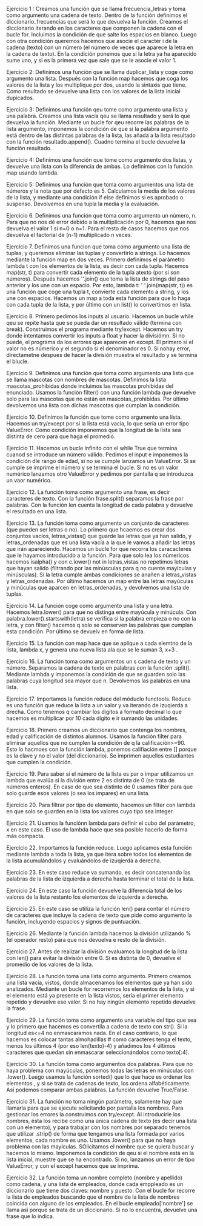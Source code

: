 Ejercicio 1 : Creamos una función que se llama frecuencia_letras y toma como argumento una cadena de texto. Dentro de la función definimos el diccionario_frecuencias que será lo que devuelva la función. Creamos el diccionario iterando en los caracteres que componen la cadena con el bucle for. Incluimos la condición de que salte los espacios en blanco. Luego con otra condición queremos hacemos que asocie el caracter i de la cadena (texto) con un número (el número de veces que aparece la letra en la cadena de texto). En la condición ponemos que si la letra ya ha aparecido sume uno, y si es la primera vez que sale que se le asocie el valor 1. 

Ejercicio 2: Definimos una función que se llama duplicar_lista y coge como argumento una lista. Después con la función map hacemos que coga los valores de la lista y los multiplique por dos, usando la sintaxis que tiene. Como resultado se devuelve una lista con los valores de la lista inicial dupicados.

Ejercicio 3: Definimos una función qeu tome como argumento una lista y una palabra. Creamos una lista vacía qeu se llama resultado y será lo que devuelva la función. Mediante un bucle for qeu recorre las palabras de la lista argumento, imponemos la condición de que si la palabra argumento está dentro de las distintas palabras de la lista, las añada a la lista resultado con la función resultado.append(). Cuadno termina el bucle devuelve la función resultado. 

Ejercicio 4: Definimos una función que tome como argumento dos listas, y devuelve una lista con la diferencia de ambas. Lo definimos con la función map usando lambda.

Ejercicio 5: Definimos una función que toma como argumentos una lista de números y la nota que por defecto es 5. Calculamos la media de los valores de la lista, y mediante una condición if else definimos si es aprobado o suspenso. Devolvemos en una tupla la media y la evaluación.

Ejercicio 6. Definimos una función que toma como argumento un número, n. Para que no nos dé error debido a la multiplicación por 0, hacemos que nos devuelva el valor 1 si n=0 o n=1. Para el resto de casos hacemos que nos devuelva el factorial de (n-1) multiplicado n veces.

Ejercicio 7. Definimos una funcion que toma como argumento una lista de tuplas, y queremos eliminar las tuplas y convertirlo a strings. Lo hacemos mediante la función map en dos veces. Primero definimos el parámetro lambda t con los elementos de la lista, es decir con cada tupla. Hacemos map(str, t) para convertir cada elemento de la tupla  atexto (por si son números). Después hacemos ''.join() que toma la lista de strings del paso anterior y los une con un espacio. Por esto, lambda t: ' '.join(map(str, t)) es una función que coge una tupla t, convierte cada elemento a string, y los une con espacios. Hacemos un map a toda esta función para que lo haga con cada tupla de la lista, y por último con un list() lo convertimos en lista. 

Ejercicio 8. Primero pedimos los inputs al usuario. Hacemos un bucle while qeu se repite hasta que se pueda dar un resultado válido (termina con break). Construimos el programa mediante try/except. Hacemos un try donde intentamos convertir los inputs a float y hacer la divisiómn. Si no puede, el programa da los errores que aparecen en except. El primero si el valor no es númerico  y el segundo si el denominador es 0. Si nohay error, directametne despues de hacer la división muestra el resultado y se termina el blucle. 

Ejercicio 9. Definimos una función que toma como argumento una lista que se llama mascotas con nombres de mascotas. Definimos la lista mascotas_prohibidas donde incluimos las mascotas prohibidas del enunciado. Usamos la función filter() con una función lambda que devuelve solo para las mascotas que no están en mascotas_prohibidas. Por último devolvemos una lista con dichas mascotas que cumplan la condición. 

Ejercicio 10. Definimos la función que tome como argumento una lista. Hacemos un try/except por si la lista está vacía, lo que sería un error tipo ValueError. Como condición imponemos que la longitud de la lista sea distinta de cero para que haga el promedio.

Ejercicio 11. Hacemos un bucle infinito con el while True que termina cuanod se introduce un número válido. Pedimos el input e imponemos  la condición dle rango de edad, si no se cumple lanzamos un ValueError. Si se cumple se imprime el número  y se termina el bucle. Si no es un valor numérico lanzamos otro ValueError y pedimos por pantalla q se introduzca un vaor numérico.

Ejercicio 12. La función toma como argumento una frase, es decir caracteres de texto. Con la función frase.split() separamos la frase por palabras. Con la función len cuenta la longitud de cada palabra y devuelve el resultado en una lista. 

Ejercicio 13. La función toma como argumento un conjunto de caracteres (que pueden ser letras o no). Lo primero que hcaemos es crear dos conjuntos vacíos, letras_vistas() que guarde las letras que ya han salido, y letras_ordenadas que es una lista vacía a la que le vamos a añadir las letras que irán apareciendo. Hacemos un bucle for que recorra los caracacteres que le hayamos introducido a la función. Para que solo lea los númericos hacemos isalpha() y con c.lower() not in letras_vistas no repetimos letras que hayan salido (filtrando por las minúsculas para q no cuente mayículas y minúsculas). Si la letra cumple ambas condiciones se anañen a letras_vistas y letras_ordenadas. Por último hacemos un map entre las letras mayúculas y minúculas que aparcen en letras_ordenadas, y devolvemos una lista de tuplas.

Ejercicio 14. La función coge como argumento una lista y una letra. Hacemos letra.lower() para que no distinga entre mayúcula y minúcula. Con palabra.lower().startswith(letra) se verifica si la palabra empieza o no con la letra, y con filter() hacemos q solo se conserven las palabras que cumplan esta condición. Por último se devuelv en forma de lista.

Ejercicio 15. La función con map hace que se aplique a cada elemtno de la lista, lambda x, y genera una nueva lista  ala que se le suman 3, x+3 . 

Ejercicio 16. La función toma como argumentos un s cadena de texto  y un número. Separamos la cadena de texto en palabras con la función .split(). Mediante lambda y  imponemos la condición de que se guarden solo las palabras cuya longitud sea mayor que n. Devolvemos las palabras en una lista.

Ejercicio 17. Importamos la función reduce del móduclo functools. Reduce es una función que reduce la lista a un valor y va iterando de izuqierda a drecha. Como tenemos q cambiar los dígitos a formato decimal lo que hacemos es multiplicar por 10 cada dígito e ir sumando las unidades. 

Ejercicio 18. Primero creamos un diccionario que contenga los nombres, edad y calificación de distintos alumnos. Usamos la función filter para eliminar aquellos que no cumplen la condición de q la calificación>=90. Esto lo hacmoes con la función lambda, ponemos califiación entre [] porque es la clave y no el valor (del diccionario). Se imprimen aquellos estudiantes que cumplen la condición. 

Ejercicio 19. Para saber si el número de la lista es par o impar utilizamos un lambda que evalúa si la división entre 2 es distinta de 0 (se trata de números enteros). En caso de que sea distinto de 0 usamos filter para que solo guarde esos valores (o sea los impares) en una lista. 

Ejercicio 20. Para filtrar por tipo de elemento, hacemos un filter con lambda en que solo se guarden en la lista los valores cuyo tipo sea integer. 

Ejercicio 21. Usamos la funciónn lambda para definir el cubo del parámetro, x en este caso. El uso de lambda hace que sea posible hacerlo de forma más compacta.

Ejercicio 22. Importamos la función reduce. Luego aplicamos esta función mediante lambda a toda la lista, ya que itera sobre todos los elementos de la lista acumulándolos y evaluándolos de izuqierda a derecha.

Ejercicio 23. En este caso reduce va sumando, es decir concatenando las palabras de la lista de izquierda a derecha hasta terminar el total de la lista. 

Ejercicio 24. En este caso la función devuelve la diferencia total de los valores de la lista restanto los elementos de izquierda a derecha.

Ejercicio 25. En este caso se utiliza la función len() para contar el número de caracteres que incluye la cadena de texto que pide como argumento la función, incluyendo espacios y signos de puntuación. 

Ejercicio 26. Mediante la función lambda hacemos la división utilizando % (el operador resto) para que nos devuelva e resto de la división. 

Ejercicio 27. Antes de realizar la división evaluamos la longitud de la lista con len() para evitar la división entre 0. Si es distinta de 0, devuelve el promedio de los valores de la lista. 

Ejercicio 28. La función toma una lista como argumento. Primero creamos una lista vacía, vistos, donde almacenamos los elementos que ya han sido analizados. Mediante un bucle for recorremos los elementos de la lista, y si el elemento está ya presente en la lista vistos, sería el primer elemento repetido y devuelve ese valor. Si no hay ningún elemento repetido devuelve la frase. 

Ejercicio 29. La función toma como argumento una variable del tipo que sea y lo primero que hacemos es convertila a cadena de texto con str(). Si la longitud es<=4 no enmascaramos nada. En el caso contrario, lo que hacemos es colocar tantas almohadillas # como caracteres tenga el texto, menos los últimos 4 (por eso len(texto)-4) y añadimos los 4 últimos caracteres que quedan sin enmascarar seleccionándolos como texto[:4].

Ejercicio 30. La función toma como argumentos dos palabras. Para que no haya problema con mayúculas, ponemos todas las letras en minúculas con .lower(). Luego usamos la función sorted() que lo que hace es ordenar los elementos , y si se trata de cadenas de texto, los ordena alfabéticamente. Así podemos comparar ambas palabras. La función devuelve True/False. 

Ejercicio 31. La función no toma ningún parámetro, solamente hay que llamarla para que se ejecute solicitando por pantalla los nombres. Para gestionar los errores la construimos con try/except. Al introducirle los nombres, ésta los recibe como una única cadena de texto (es decir una lista con un elemento), y para trabajar con los nombres por separado tenemos que utilizar .strip() de forma que tengamos una lista formada por varios elementos, cada nombre es uno. Usamos .lower() para que no haya problema con las mayículas. SOlicitamos el nombre que se quiera buscar y hacemos lo mismo. Imponemos la condición de qeu si el nombre está en la lista inicial, muestre que se ha encontrado. Si no, lanzamos un error de tipo ValueError, y con el except hacemos que se imprima. 

Ejercicio 32. La función toma un nombre completo (nombre y apellido) como cadena, y una lista de empleados, donde cada emppleado es un diccionario que tiene dos claves: nombre y puesto. Con el bucle for recorre la lista de empleados buscando que el nombre de la lista de nombres coincida con alguno de los empleados. En el bucle empleado['nombre'] se llama así porque se trata de un diccionario. Si no lo encuentra, devuelve una frase que lo indica.   
